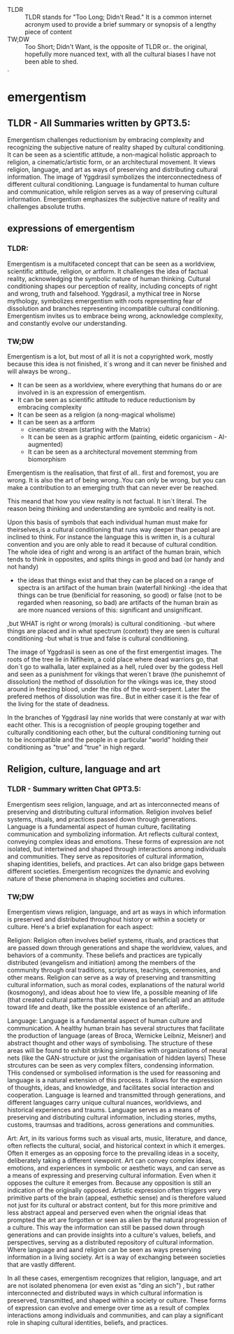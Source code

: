 <dl>
  <dt>TLDR</dt>
  <dd>TLDR stands for "Too Long; Didn't Read." It is a common internet acronym used to provide a brief summary or synopsis of a lengthy piece of content</dd>
   <dt>TW;DW<?dt>
 <dd>Too Short; Didn't Want, is the opposite of TLDR or.. the original, hopefully more nuanced text, with all the cultural biases I have not been able to shed.</dd>. 
</dl>


# emergentism
## TLDR - All Summaries written by GPT3.5:
Emergentism challenges reductionism by embracing complexity and recognizing the subjective nature of reality shaped by cultural conditioning. It can be seen as a scientific attitude, a non-magical holistic approach to religion, a cinematic/artistic form, or an architectural movement. It views religion, language, and art as ways of preserving and distributing cultural information. The image of Yggdrasil symbolizes the interconnectedness of different cultural conditioning. Language is fundamental to human culture and communication, while religion serves as a way of preserving cultural information. Emergentism emphasizes the subjective nature of reality and challenges absolute truths.


## expressions of emergentism
### TLDR:
Emergentism is a multifaceted concept that can be seen as a worldview, scientific attitude, religion, or artform. It challenges the idea of factual reality, acknowledging the symbolic nature of human thinking. Cultural conditioning shapes our perception of reality, including concepts of right and wrong, truth and falsehood. Yggdrasil, a mythical tree in Norse mythology, symbolizes emergentism with roots representing fear of dissolution and branches representing incompatible cultural conditioning. Emergentism invites us to embrace being wrong, acknowledge complexity, and constantly evolve our understanding.

### TW;DW
Emergentism is a lot, but most of all it is not a copyrighted work, mostly because this idea is not finished, it´s wrong and it can never be finished and will always be wrong..

- It can be seen as a worldview, where everything that humans do or are involved in is an expression of emergentism.
- It can be seen as scientific attitude to reduce reductionism by embracing complexity
- It can be seen as a religion (a nong-magical wholisme)
- It can be seen as a artform
   - cinematic stream (starting with the Matrix)
   - It can be seen as a graphic artform (painting, eidetic organicism - AI-augmented)
   - It can be seen as a architectural movement stemming from biomorphism

Emergentism is the realisation, that first of all.. first and foremost, you are wrong.
It is also the art of being wrong..You can only be wrong, but you can make a contribution to an emerging truth that can never ever be reached.

This meand that how you view reality is not factual. It isn´t literal.
The reason being thinking and understanding are symbolic and reality is not.

Upon this basis of symbols that each individual human must make for theirselves,is a cultural conditioning that runs way deeper than
peoapl are inclined to think. For instance the language this is written in, is a cultural convention and you are only able to read it
because of cultural condition.
The whole idea of right and wrong is an artifact of the human brain, which tends to think in opposites, and splits things in good and bad (or handy and not handy)
- the ideas that things exist and that they can be placed on a range of spectra is an artifact of the human brain (waterfall hinking)
-the idea that things can be true (benificial for reasoning, so good) or false (not to be regarded when reasoning, so bad) are artifacts of the human brain as are more nuanced versions of this: significant and unsignificant.

,but WHAT is right or wrong (morals) is cultural conditioning.
-but where things are placed and in what spectrum (context) they are seen is cultural conditioning
-but what is true and false is cultural conditioning.

The image of Yggdrasil is seen as one of the first emergentist images.
The roots of the tree lie in Niflheim, a cold place where dead warriors go, that don´t go to walhalla, later explained as a hell, ruled over by the godess Hell and seen as a punishment for vikings that weren´t brave (the punishemnt of dissolution) the method of dissolution for the vikings was ice, they stood around in freezing blood, under the ribs of the word-serpent. Later the prefered methos of dissolution was fire.. But in either case it is the fear of the living for the state of deadness.

In the branches of Yggdrasil lay nine worlds that were constanly at war with eacht other. This is a recognistion of people grouping together and culturally conditioning each other, but the cultural conditioning turning out to be incompatible and the people in e particular "world" holding their conditioning as "true" and "true" in high regard.


## Religion, culture, language and art
### TLDR - Summary written Chat GPT3.5:
Emergentism sees religion, language, and art as interconnected means of preserving and distributing cultural information. Religion involves belief systems, rituals, and practices passed down through generations. Language is a fundamental aspect of human culture, facilitating communication and symbolizing information. Art reflects cultural context, conveying complex ideas and emotions. These forms of expression are not isolated, but intertwined and shaped through interactions among individuals and communities. They serve as repositories of cultural information, shaping identities, beliefs, and practices. Art can also bridge gaps between different societies. Emergentism recognizes the dynamic and evolving nature of these phenomena in shaping societies and cultures.

### TW;DW
Emergentism views religion, language, and art as ways in which information is preserved and distributed throughout history or within a society or culture. Here's a brief explanation for each aspect:

Religion: Religion often involves belief systems, rituals, and practices that are passed down through generations and shape the worldview, values, and behaviors of a community. These beliefs and practices are typically distributed (evangelism and initiation) among the members of the community through oral traditions, scriptures, teachings, ceremonies, and other means. Religion can serve as a way of preserving and transmitting cultural information, such as moral codes, explanations of the natural world (kosmogony), and ideas about hoe to view life, a possible meaning of life (that created cultural patterns that are viewed as beneficial) and an attitude toward life and death, like the possible existence of an afterlife..

Language: Language is a fundamental aspect of human culture and communication. A healthy human brain has several structures that facilitate the production of language (areas of Broca, Wernicke Leibniz, Meisner) and abstract thought and other ways of symbolising. The structure of these areas will be found to exhibit striking similarities with organizations of neural nets (like the GAN-structure or just the organisation of hidden layers) These strcutures can be seen as very complex filters, condensing information. THis condensed or symbolised information is the used for reassoning and language is a natural extension of this process. It allows for the expression of thoughts, ideas, and knowledge, and facilitates social interaction and cooperation. Language is learned and transmitted through generations, and different languages carry unique cultural nuances, worldviews, and historical experiences and traums. Language serves as a means of preserving and distributing cultural information, including stories, myths, customs, traumsas and traditions, across generations and communities.

Art: Art, in its various forms such as visual arts, music, literature, and dance, often reflects the cultural, social, and historical context in which it emerges. Often it emerges as an opposing force to the prevailing ideas in a soceity, deliberately taking a different viewpoint. Art can convey complex ideas, emotions, and experiences in symbolic or aesthetic ways, and can serve as a means of expressing and preserving cultural information. Even when it opposes the culture it emerges from. Because any opposition is still an indication of the originally opposed. Artistic expression often triggers very primitive parts of the brain (appeal, esthethic sense) and is therefore valued not just for its cultural or abstract content, but for this more primitive and less abstract appeal and perserved even when the orignial ideas that prompted the art are forgotten or seen as alien by the natural progression of a culture. This way the information can still be passed down through generations and can provide insights into a culture's values, beliefs, and perspectives, serving as a distributed repository of cultural information. Where language and aand religion can be seen as ways preserving information in a living society. Art is a way of exchanging between societies that are vastly different.

In all these cases, emergentism recognizes that religion, language, and art are not isolated phenomena (or even exist as "ding an sich") , but rather interconnected and distributed ways in which cultural information is preserved, transmitted, and shaped within a society or culture. These forms of expression can evolve and emerge over time as a result of complex interactions among individuals and communities, and can play a significant role in shaping cultural identities, beliefs, and practices.

